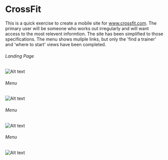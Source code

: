 # CrossFit

This is a quick exercise to create a mobile site for www.crossfit.com.  The primary user will be someone who works out irregularly and will want access to the most relevent informtion.  The site has been simplified to those specifications.  The menu shows muliple links, but only the 'find a trainer' and 'where to start' views have been completed.


###### Landing Page
![Alt text](http://screenshot-landing.png "landing page")

###### Menu
![Alt text](http://screenshot-menu.png "menu")

###### Menu
![Alt text](http://screenshot-find-trianer.png "find trainer")

###### Menu
![Alt text](http://screenshot-where-to-start.png "menu")
